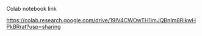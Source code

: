 Colab notebook link

https://colab.research.google.com/drive/19IV4CWOwTH1imJQBnIm8RikwHPkBRrat?usp=sharing
